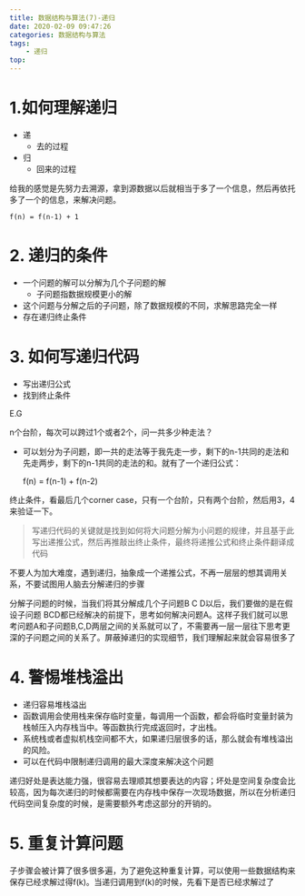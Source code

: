 ```yaml
---
title: 数据结构与算法(7)-递归
date: 2020-02-09 09:47:26
categories: 数据结构与算法
tags:
    - 递归
top:
---
```

# 1.如何理解递归

+ 递
    + 去的过程 
+ 归
    + 回来的过程

给我的感觉是先努力去溯源，拿到源数据以后就相当于多了一个信息，然后再依托多了一个的信息，来解决问题。

    f(n) = f(n-1) + 1 

# 2. 递归的条件

+ 一个问题的解可以分解为几个子问题的解
    + 子问题指数据规模更小的解
+ 这个问题与分解之后的子问题，除了数据规模的不同，求解思路完全一样
+ 存在递归终止条件

# 3. 如何写递归代码

+ 写出递归公式
+ 找到终止条件


E.G 

n个台阶，每次可以跨过1个或者2个，问一共多少种走法？ 

+ 可以划分为子问题，即一共的走法等于我先走一步，剩下的n-1共同的走法和先走两步，剩下的n-1共同的走法的和。就有了一个递归公式：


    f(n) = f(n-1) + f(n-2)
    
终止条件，看最后几个corner case，只有一个台阶，只有两个台阶，然后用3，4来验证一下。

> 写递归代码的关键就是找到如何将大问题分解为小问题的规律，并且基于此写出递推公式，然后再推敲出终止条件，最终将递推公式和终止条件翻译成代码

不要人为加大难度，遇到递归，抽象成一个递推公式，不再一层层的想其调用关系，不要试图用人脑去分解递归的步骤

分解子问题的时候，当我们将其分解成几个子问题B C D以后，我们要做的是在假设子问题 BCD都已经解决的前提下，思考如何解决问题A。这样子我们就可以思考问题A和子问题B,C,D两层之间的关系就可以了，不需要再一层一层往下思考更深的子问题之间的关系了。屏蔽掉递归的实现细节，我们理解起来就会容易很多了

# 4. 警惕堆栈溢出

+ 递归容易堆栈溢出
+ 函数调用会使用栈来保存临时变量，每调用一个函数，都会将临时变量封装为栈帧压入内存栈当中。等函数执行完成返回时，才出栈。
+ 系统栈或者虚拟机栈空间都不大，如果递归层很多的话，那么就会有堆栈溢出的风险。
+ 可以在代码中限制递归调用的最大深度来解决这个问题


递归好处是表达能力强，很容易去理顺其想要表达的内容；坏处是空间复杂度会比较高，因为每次递归的时候都需要在内存栈中保存一次现场数据，所以在分析递归代码空间复杂度的时候，是需要额外考虑这部分的开销的。

# 5. 重复计算问题

子步骤会被计算了很多很多遍，为了避免这种重复计算，可以使用一些数据结构来保存已经求解过得f(k)。当递归调用到f(k)的时候，先看下是否已经求解过了
